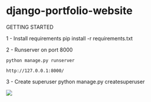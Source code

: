 # django-portfolio-website

GETTING STARTED

1 - Install requirements
  pip install -r requirements.txt
 
2 - Runserver on port 8000

    python manage.py runserver
    
    http://127.0.0.1:8000/
    
3 - Create superuser
    python manage.py createsuperuser
    
![](static/images/personal-blog.jpg)

